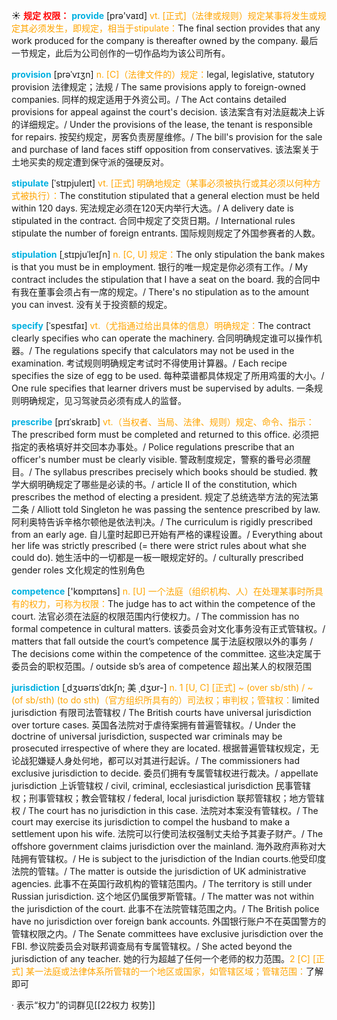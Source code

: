 ☀ <font color="red">**规定 权限：**</font>
<font color="sky blue">**provide**</font> [prə'vaɪd] 
<font color="orange">vt. [正式]（法律或规则）规定某事将发生或规定其必须发生，即规定，相当于stipulate：</font>The final section provides that any work produced for the company is thereafter owned by the company. 最后一节规定，此后为公司创作的一切作品均为该公司所有。
           
<font color="sky blue">**provision**</font> [prəˈvɪʒn]
<font color="orange">n. [C]（法律文件的）规定：</font>legal, legislative, statutory provision  法律规定；法规 / The same provisions apply to foreign-owned companies. 同样的规定适用于外资公司。/ The Act contains detailed provisions for appeal against the court's decision. 该法案含有对法庭裁决上诉的详细规定。/ Under the provisions of the lease, the tenant is responsible for repairs. 按契约规定，房客负责房屋维修。/ The bill's provision for the sale and purchase of land faces stiff opposition from conservatives. 该法案关于土地买卖的规定遭到保守派的强硬反对。

 <font color="sky blue">**stipulate**</font> [ˈstɪpjuleɪt]
<font color="orange">vt. [正式] 明确地规定（某事必须被执行或其必须以何种方式被执行）：</font>The constitution stipulated that a general election must be held within 120 days. 宪法规定必须在120天内举行大选。/ A delivery date is stipulated in the contract. 合同中规定了交货日期。/ International rules stipulate the number of foreign entrants. 国际规则规定了外国参赛者的人数。
           
<font color="sky blue">**stipulation**</font> [ˌstɪpjuˈleɪʃn]
<font color="orange">n. [C, U] 规定：</font>The only stipulation the bank makes is that you must be in employment. 银行的唯一规定是你必须有工作。/ My contract includes the stipulation that I have a seat on the board. 我的合同中有我在董事会须占有一席的规定。/ There's no stipulation as to the amount you can invest. 没有关于投资额的规定。
           
<font color="sky blue">**specify**</font> [ˈspesɪfaɪ]
<font color="orange">vt.（尤指通过给出具体的信息）明确规定：</font>The contract clearly specifies who can operate the machinery. 合同明确规定谁可以操作机器。/ The regulations specify that calculators may not be used in the examination. 考试规则明确规定考试时不得使用计算器。/ Each recipe specifies the size of egg to be used. 每种菜谱都具体规定了所用鸡蛋的大小。/ One rule specifies that learner drivers must be supervised by adults. 一条规则明确规定，见习驾驶员必须有成人的监督。
           
<font color="sky blue">**prescribe**</font> [prɪˈskraɪb]
<font color="orange">vt.（当权者、当局、法律、规则）规定、命令、指示：</font>The prescribed form must be completed and returned to this office. 必须把指定的表格填好并交回本办事处。/ Police regulations prescribe that an officer's number must be clearly visible. 警政制度规定，警察的番号必须醒目。/ The syllabus prescribes precisely which books should be studied. 教学大纲明确规定了哪些是必读的书。/ article II of the constitution, which prescribes the method of electing a president. 规定了总统选举方法的宪法第二条 / Alliott told Singleton he was passing the sentence prescribed by law. 阿利奥特告诉辛格尔顿他是依法判决。/ The curriculum is rigidly prescribed from an early age. 自儿童时起即已开始有严格的课程设置。/ Everything about her life was strictly prescribed (= there were strict rules about what she could do). 她生活中的一切都是一板一眼规定好的。/ culturally prescribed gender roles 文化规定的性别角色

<font color="sky blue">**competence**</font> ['kɒmpɪtəns] 
<font color="orange">n. [U] 一个法庭（组织机构、人）在处理某事时所具有的权力，可称为权限：</font>The judge has to act within the competence of the court. 法官必须在法庭的权限范围内行使权力。/ The commission has no formal competence in cultural matters. 该委员会对文化事务没有正式管辖权。/ matters that fall outside the court’s competence 属于法庭权限以外的事务 / The decisions come within the competence of the committee. 这些决定属于委员会的职权范围。/ outside sb’s area of competence 超出某人的权限范围
                      
<font color="sky blue">**jurisdiction**</font> [ˌdʒʊərɪsˈdɪkʃn; 美 ˌdʒʊr-]
<font color="orange">n. 1 [U, C] [正式] ~ (over sb/sth) / ~ (of sb/sth) (to do sth)（官方组织所具有的）司法权；审判权；管辖权：</font>limited jurisdiction 有限司法管辖权 / The British courts have universal jurisdiction over torture cases. 英国各法院对于虐待案拥有普遍管辖权。/ Under the doctrine of universal jurisdiction, suspected war criminals may be prosecuted irrespective of where they are located. 根据普遍管辖权规定，无论战犯嫌疑人身处何地，都可以对其进行起诉。/ The commissioners had exclusive jurisdiction to decide. 委员们拥有专属管辖权进行裁决。/ appellate jurisdiction 上诉管辖权 / civil, criminal, ecclesiastical jurisdiction 民事管辖权；刑事管辖权；教会管辖权 / federal, local jurisdiction 联邦管辖权；地方管辖权 / The court has no jurisdiction in this case. 法院对本案没有管辖权。/ The court may exercise its jurisdiction to compel the husband to make a settlement upon his wife. 法院可以行使司法权强制丈夫给予其妻子财产。/ The offshore government claims jurisdiction over the mainland. 海外政府声称对大陆拥有管辖权。/ He is subject to the jurisdiction of the Indian courts.他受印度法院的管辖。/ The matter is outside the jurisdiction of UK administrative agencies. 此事不在英国行政机构的管辖范围内。/ The territory is still under Russian jurisdiction. 这个地区仍属俄罗斯管辖。/ The matter was not within the jurisdiction of the court. 此事不在法院管辖范围之内。/ The British police have no jurisdiction over foreign bank accounts. 外国银行账户不在英国警方的管辖权限之内。/ The Senate committees have exclusive jurisdiction over the FBI. 参议院委员会对联邦调查局有专属管辖权。/ She acted beyond the jurisdiction of any teacher. 她的行为超越了任何一个老师的权力范围。<font color="orange">2 [C] [正式] 某一法庭或法律体系所管辖的一个地区或国家，如管辖区域；管辖范围：</font>了解即可

· 表示“权力”的词群见[[22权力 权势]]
